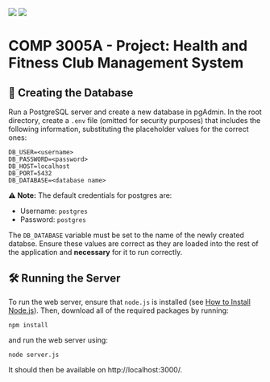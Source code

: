 ![](https://badgen.net/static/node/v21.1.0/green)
![](https://badgen.net/badge/icon/postgresql?icon=postgresql&label)

# COMP 3005A - Project: Health and Fitness Club Management System

## 💾 Creating the Database
Run a PostgreSQL server and create a new database in pgAdmin. In the root directory, create a `.env` file (omitted for security purposes) that includes the following information, substituting the placeholder values for the correct ones:

```
DB_USER=<username>
DB_PASSWORD=<password>
DB_HOST=localhost
DB_PORT=5432
DB_DATABASE=<database name>
```
**⚠️ Note:** The default credentials for postgres are:
- Username: `postgres`
- Password: `postgres`

The `DB_DATABASE` variable must be set to the name of the newly created databse. Ensure these values are correct as they are loaded into the rest of the application and **necessary** for it to run correctly.

## 🛠️ Running the Server
To run the web server, ensure that `node.js` is installed (see [How to Install Node.js](https://nodejs.org/en/learn/getting-started/how-to-install-nodejs)). Then, download all of the required packages by running:

```shell
npm install
```

and run the web server using:

```shell
node server.js
```

It should then be available on http://localhost:3000/.
